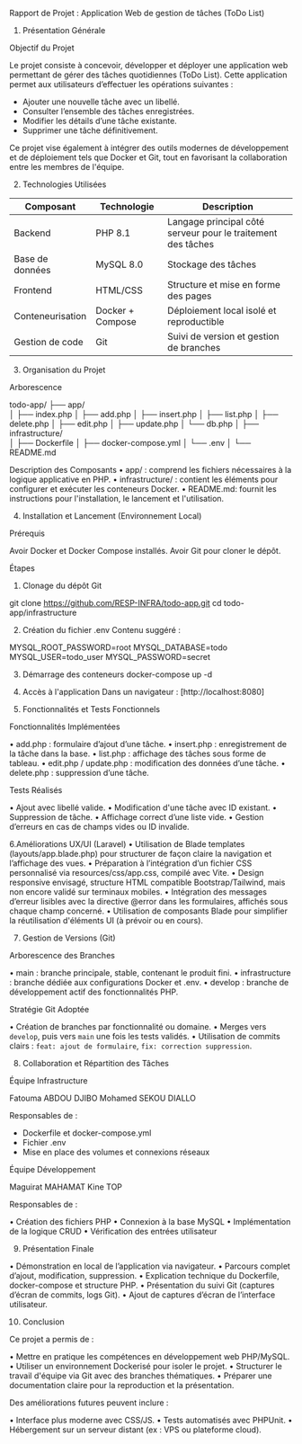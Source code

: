 
Rapport de Projet : Application Web de gestion de tâches (ToDo List)

1. Présentation Générale

Objectif du Projet

Le projet consiste à concevoir, développer et déployer une application web permettant de gérer des tâches quotidiennes (ToDo List). Cette application permet aux utilisateurs d’effectuer les opérations suivantes :

* Ajouter une nouvelle tâche avec un libellé.
* Consulter l’ensemble des tâches enregistrées.
* Modifier les détails d’une tâche existante.
* Supprimer une tâche définitivement.

Ce projet vise également à intégrer des outils modernes de développement et de déploiement tels que Docker et Git, tout en favorisant la collaboration entre les membres de l'équipe.

2. Technologies Utilisées

| Composant        | Technologie      | Description                                                  |
| ---------------- | ---------------- | ------------------------------------------------------------ |
| Backend          | PHP 8.1          | Langage principal côté serveur pour le traitement des tâches |
| Base de données  | MySQL 8.0        | Stockage des tâches                                          |
| Frontend         | HTML/CSS         | Structure et mise en forme des pages                         |
| Conteneurisation | Docker + Compose | Déploiement local isolé et reproductible                     |
| Gestion de code  | Git              | Suivi de version et gestion de branches                      |

3. Organisation du Projet

Arborescence


todo-app/
├── app/                    
│   ├── index.php
│   ├── add.php
│   ├── insert.php
│   ├── list.php
│   ├── delete.php
│   ├── edit.php
│   ├── update.php
│   └── db.php
│
├── infrastructure/         
│   ├── Dockerfile
│   ├── docker-compose.yml
│   └── .env
│
└── README.md               


Description des Composants
•	app/ : comprend les fichiers nécessaires à la logique applicative en PHP.
•	infrastructure/ : contient les éléments pour configurer et exécuter les conteneurs Docker.
•	README.md: fournit les instructions pour l'installation, le lancement et l'utilisation.

4. Installation et Lancement (Environnement Local)

Prérequis

Avoir Docker et Docker Compose installés.
Avoir Git pour cloner le dépôt.

Étapes

1. Clonage du dépôt Git

git clone https://github.com/RESP-INFRA/todo-app.git
cd todo-app/infrastructure


2. Création du fichier .env
   Contenu suggéré :

MYSQL_ROOT_PASSWORD=root
MYSQL_DATABASE=todo
MYSQL_USER=todo_user
MYSQL_PASSWORD=secret


3. Démarrage des conteneurs
docker-compose up -d


4. Accès à l'application
   Dans un navigateur : [http://localhost:8080]

5. Fonctionnalités et Tests Fonctionnels

Fonctionnalités Implémentées

•	add.php : formulaire d’ajout d’une tâche.
•	insert.php : enregistrement de la tâche dans la base.
•	list.php : affichage des tâches sous forme de tableau.
•	edit.php / update.php : modification des données d’une tâche.
•	delete.php : suppression d’une tâche.

Tests Réalisés

•	Ajout avec libellé valide.
•	Modification d'une tâche avec ID existant.
•	Suppression de tâche.
•	Affichage correct d’une liste vide.
•	Gestion d’erreurs en cas de champs vides ou ID invalide.

6.Améliorations UX/UI (Laravel)
•	Utilisation de Blade templates (layouts/app.blade.php) pour structurer de façon claire la navigation et l’affichage des vues.
•	Préparation à l’intégration d’un fichier CSS personnalisé via resources/css/app.css, compilé avec Vite.
•	Design responsive envisagé, structure HTML compatible Bootstrap/Tailwind, mais non encore validé sur terminaux mobiles.
•	Intégration des messages d’erreur lisibles avec la directive @error dans les formulaires, affichés sous chaque champ concerné.
•	Utilisation de composants Blade pour simplifier la réutilisation d'éléments UI (à prévoir ou en cours).


7. Gestion de Versions (Git)

Arborescence des Branches

•	main : branche principale, stable, contenant le produit fini.
•	infrastructure : branche dédiée aux configurations Docker et .env.
•	develop : branche de développement actif des fonctionnalités PHP.

Stratégie Git Adoptée

•	Création de branches par fonctionnalité ou domaine.
•	Merges vers `develop`, puis vers `main` une fois les tests validés.
•	Utilisation de commits clairs : `feat: ajout de formulaire`, `fix: correction suppression`.

8. Collaboration et Répartition des Tâches

Équipe Infrastructure

Fatouma ABDOU DJIBO
Mohamed SEKOU DIALLO

Responsables de :

* Dockerfile et docker-compose.yml
* Fichier .env
* Mise en place des volumes et connexions réseaux

Équipe Développement

Maguirat MAHAMAT
 Kine TOP

Responsables de :

•	Création des fichiers PHP
•	Connexion à la base MySQL
•	Implémentation de la logique CRUD
•	Vérification des entrées utilisateur

9. Présentation Finale

•	Démonstration en local de l’application via navigateur.
•	Parcours complet d’ajout, modification, suppression.
•	Explication technique du Dockerfile, docker-compose et structure PHP.
•	Présentation du suivi Git (captures d’écran de commits, logs Git).
•	Ajout de captures d’écran de l’interface utilisateur.

10. Conclusion

Ce projet a permis de :

•	Mettre en pratique les compétences en développement web PHP/MySQL.
•	Utiliser un environnement Dockerisé pour isoler le projet.
•	Structurer le travail d'équipe via Git avec des branches thématiques.
•	Préparer une documentation claire pour la reproduction et la présentation.

Des améliorations futures peuvent inclure :

•	Interface plus moderne avec CSS/JS.
•	Tests automatisés avec PHPUnit.
•	Hébergement sur un serveur distant (ex : VPS ou plateforme cloud).

















